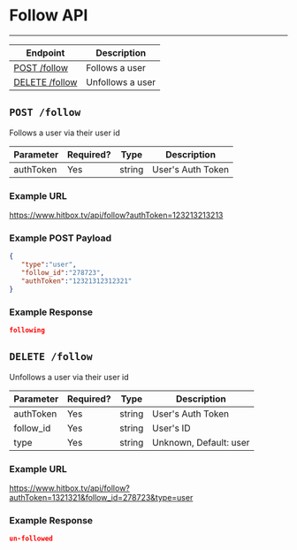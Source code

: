 # Follow API
***


| Endpoint | Description |
| ---- | --------------- |
| [POST /follow](/follow.md#post-follow) | Follows a user |
| [DELETE /follow](/follow.md#delete-follow) | Unfollows a user |

## `POST /follow`

Follows a user via their user id

| Parameter | Required? | Type | Description |
| --- | --- | --- | --- |
| authToken | Yes | string | User's Auth Token |

### Example URL

https://www.hitbox.tv/api/follow?authToken=123213213213

### Example POST Payload 

```json
{
   "type":"user",
   "follow_id":"278723",
   "authToken":"12321312312321"
}
```

### Example Response

```json
following
```

## `DELETE /follow`

Unfollows a user via their user id

| Parameter | Required? | Type | Description |
| --- | --- | --- | --- |
| authToken | Yes | string | User's Auth Token |
| follow_id | Yes | string | User's ID |
| type | Yes | string | Unknown, Default: user |

### Example URL

https://www.hitbox.tv/api/follow?authToken=1321321&follow_id=278723&type=user

### Example Response 

```json
un-followed
```
